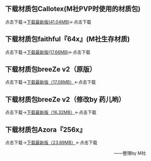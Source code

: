 ## 下载材质包Callotex(M社PVP时使用的材质包)

点击下载→[下载最新版(41.04MB)](https://pan.baidu.com/s/1CfXW4LR2bQR-w6H_sjg_vw)←点击下载

## 下载材质包faithful『64x』(M社生存材质)
 
点击下载→[下载最新版(17.66MB)](https://pan.baidu.com/s/1W2VG301t1YHU5u8XtLtlPw)←点击下载

## 下载材质包breeZe v2（原版）

点击下载→[下载最新版（17.08MB）](https://pan.baidu.com/s/164BeLU4x7jOOf_Zs6NgfFA)←点击下载

## 下载材质包breeZe v2（修改by 药儿哟）

点击下载→[下载最新版（16.32MB）](https://pan.baidu.com/s/1Vk1bZVZGUXLWhfdhQoZ5pg)←点击下载

## 下载材质包Azora『256x』

点击下载→[下载最新版（23.89MB）](https://pan.baidu.com/s/1KgPPhtzj_WTZQ9bbWkj1ow)←点击下载

                                                                                          ——整理by M社

